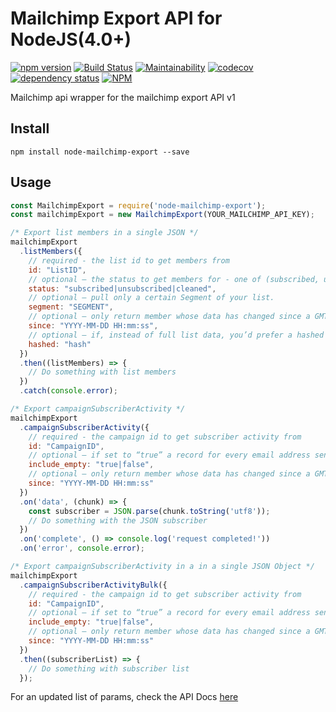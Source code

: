 # Mailchimp Export API for NodeJS(4.0+)

[![npm version](https://badge.fury.io/js/node-mailchimp-export.svg)](https://badge.fury.io/js/node-mailchimp-export)
[![Build Status](https://travis-ci.org/shierro/node-mailchimp-export.svg?branch=master)](https://travis-ci.org/shierro/node-mailchimp-export)
[![Maintainability](https://api.codeclimate.com/v1/badges/f60e0883a1c98f548293/maintainability)](https://codeclimate.com/github/shierro/node-mailchimp-export/maintainability)
[![codecov](https://codecov.io/gh/shierro/node-mailchimp-export/branch/master/graph/badge.svg)](https://codecov.io/gh/shierro/node-mailchimp-export)
[![dependency status](https://david-dm.org/clux/node-mailchimp-export.svg)](https://david-dm.org/clux/node-mailchimp-export)
[![NPM](https://nodei.co/npm/node-mailchimp-export.png)](https://nodei.co/npm/node-mailchimp-export/)

Mailchimp api wrapper for the mailchimp export API v1

## Install
`npm install node-mailchimp-export --save`

## Usage
```javascript
const MailchimpExport = require('node-mailchimp-export');
const mailchimpExport = new MailchimpExport(YOUR_MAILCHIMP_API_KEY);

/* Export list members in a single JSON */
mailchimpExport
  .listMembers({
    // required - the list id to get members from
    id: "ListID",
    // optional – the status to get members for - one of (subscribed, unsubscribed, cleaned), defaults to subscribed
    status: "subscribed|unsubscribed|cleaned",
    // optional – pull only a certain Segment of your list.
    segment: "SEGMENT",
    // optional – only return member whose data has changed since a GMT timestamp – in YYYY-MM-DD HH:mm:ss format
    since: "YYYY-MM-DD HH:mm:ss",
    // optional – if, instead of full list data, you’d prefer a hashed list of email addresses, set this to the hashing algorithm you expect. Currently only “sha256” is supported.
    hashed: "hash" 
  })
  .then((listMembers) => {
    // Do something with list members
  })
  .catch(console.error);

/* Export campaignSubscriberActivity */
mailchimpExport
  .campaignSubscriberActivity({
    // required - the campaign id to get subscriber activity from
    id: "CampaignID",
    // optional – if set to “true” a record for every email address sent to will be returned even if there is no activity data. defaults to “false”
    include_empty: "true|false",
    // optional – only return member whose data has changed since a GMT timestamp – in YYYY-MM-DD HH:mm:ss format
    since: "YYYY-MM-DD HH:mm:ss"
  })
  .on('data', (chunk) => {
    const subscriber = JSON.parse(chunk.toString('utf8'));
    // Do something with the JSON subscriber
  })
  .on('complete', () => console.log('request completed!'))
  .on('error', console.error);

/* Export campaignSubscriberActivity in a in a single JSON Object */
mailchimpExport
  .campaignSubscriberActivityBulk({
    // required - the campaign id to get subscriber activity from
    id: "CampaignID",
    // optional – if set to “true” a record for every email address sent to will be returned even if there is no activity data. defaults to “false”
    include_empty: "true|false",
    // optional – only return member whose data has changed since a GMT timestamp – in YYYY-MM-DD HH:mm:ss format
    since: "YYYY-MM-DD HH:mm:ss"
  })
  .then((subscriberList) => {
    // Do something with subscriber list
  });

```

For an updated list of params, check the API Docs [here](http://developer.mailchimp.com/documentation/mailchimp/guides/how-to-use-the-export-api/#list-export)
